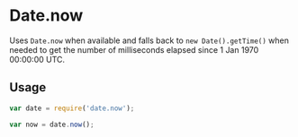 # Date.now

Uses `Date.now` when available and falls back to `new Date().getTime()` when
needed to get the number of milliseconds elapsed since 1 Jan 1970 00:00:00 UTC.

## Usage
```javascript
var date = require('date.now');

var now = date.now();
```
